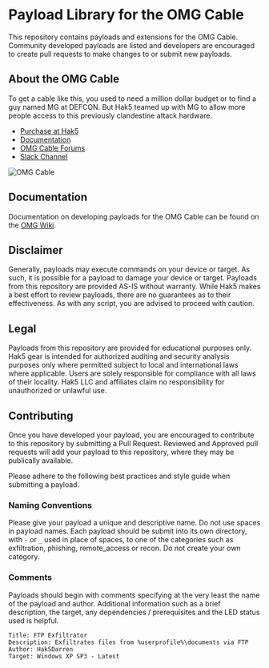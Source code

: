 # Payload Library for the OMG Cable

This repository contains payloads and extensions for the OMG Cable. Community developed payloads are listed and developers are encouraged to create pull requests to make changes to or submit new payloads.

## About the OMG Cable


To get a cable like this, you used to need a million dollar budget or to find a guy named MG at DEFCON. But Hak5 teamed up with MG to allow more people access to this previously clandestine attack hardware.

-   [Purchase at Hak5](https://shop.hak5.org/collections/mischief-gadgets/)
-   [Documentation](https://github.com/O-MG/O.MG_Cable-Firmware/wiki)
-   [OMG Cable Forums](https://forums.hak5.org/forum/104-omg-cable/)
-   [Slack Channel](https://join.slack.com/t/o-mg/shared_invite/enQtODkzMTM5NzE1ODE0LTY1ZTNhOWRjNGFlNWQ1MmIxYzhhOTUzMzE2ODQwMGNhMDEzMjJjNzQ0MDYyZTQ5YTE5YzM3YTE2NjQ0NGViOWQ)

![OMG Cable](https://cdn.shopify.com/s/files/1/0068/2142/files/omg_400x.png?v=1604676891)

## Documentation
Documentation on developing payloads for the OMG Cable can be found on the [OMG Wiki](https://github.com/O-MG/O.MG_Cable-Firmware/wiki).

## Disclaimer
Generally, payloads may execute commands on your device or target. As such, it is possible for a payload to damage your device or target. Payloads from this repository are provided AS-IS without warranty. While Hak5 makes a best effort to review payloads, there are no guarantees as to their effectiveness. As with any script, you are advised to proceed with caution.

## Legal
Payloads from this repository are provided for educational purposes only.  Hak5 gear is intended for authorized auditing and security analysis purposes only where permitted subject to local and international laws where applicable. Users are solely responsible for compliance with all laws of their locality. Hak5 LLC and affiliates claim no responsibility for unauthorized or unlawful use.

## Contributing
Once you have developed your payload, you are encouraged to contribute to this repository by submitting a Pull Request. Reviewed and Approved pull requests will add your payload to this repository, where they may be publically available.

Please adhere to the following best practices and style guide when submitting a payload.

### Naming Conventions
Please give your payload a unique and descriptive name. Do not use spaces in payload names. Each payload should be submit into its own directory, with `-` or `_` used in place of spaces, to one of the categories such as exfiltration, phishing, remote_access or recon. Do not create your own category.

### Comments
Payloads should begin with comments specifying at the very least the name of the payload and author. Additional information such as a brief description, the target, any dependencies / prerequisites and the LED status used is helpful.

    Title: FTP Exfiltrator
    Description: Exfiltrates files from %userprofile%\documents via FTP
    Author: Hak5Darren
    Target: Windows XP SP3 - Latest
   
